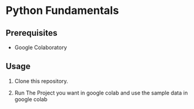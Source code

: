 # Python Fundamentals

## Prerequisites

- Google Colaboratory

## Usage

1. Clone this repository.

2. Run The Project you want in google colab and use the sample data in google colab